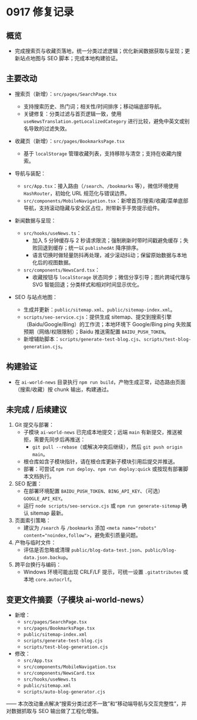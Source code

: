 # 0917 修复记录

## 概览
- 完成搜索页与收藏页落地，统一分类过滤逻辑；优化新闻数据获取与呈现；更新站点地图与 SEO 脚本；完成本地构建验证。

## 主要改动
- 搜索页（新增）：`src/pages/SearchPage.tsx`
  - 支持搜索历史、热门词；相关性/时间排序；移动端底部导航。
  - 关键修复：分类过滤与首页逻辑一致，使用 `useNewsTranslation.getLocalizedCategory` 进行比较，避免中英文或别名导致的过滤失效。

- 收藏页（新增）：`src/pages/BookmarksPage.tsx`
  - 基于 `localStorage` 管理收藏列表，支持移除与清空；支持在收藏内搜索。

- 导航与装配：
  - `src/App.tsx`：接入路由（`/search`、`/bookmarks` 等），微信环境使用 `HashRouter`，初始化 URL 规范化与错误边界。
  - `src/components/MobileNavigation.tsx`：新增首页/搜索/收藏/菜单底部导航，支持滚动隐藏与安全区占位，附带新手手势提示组件。

- 新闻数据与呈现：
  - `src/hooks/useNews.ts`：
    - 加入 5 分钟缓存与 2 秒请求限流；强制刷新时带时间戳避免缓存；失败回退到缓存；统一以 `publishedAt` 降序排序。
    - 语言切换时做轻量防抖再处理，减少滚动抖动；保留原始数据与本地化后的视图数据。
  - `src/components/NewsCard.tsx`：
    - 收藏按钮与 `localStorage` 状态同步；微信分享引导；图片跨域代理与 SVG 智能回退；分类样式和相对时间显示优化。

- SEO 与站点地图：
  - 生成并更新：`public/sitemap.xml`、`public/sitemap-index.xml`。
  - `scripts/seo-service.cjs`：提供生成 sitemap、提交到搜索引擎（Baidu/Google/Bing）的工作流；本地环境下 Google/Bing ping 失败属预期（网络/权限限制）；Baidu 推送需配置 `BAIDU_PUSH_TOKEN`。
  - 新增辅助脚本：`scripts/generate-test-blog.cjs`、`scripts/test-blog-generation.cjs`。

## 构建验证
- 在 `ai-world-news` 目录执行 `npm run build`，产物生成正常，动态路由页面（搜索/收藏）按 chunk 输出，构建通过。

## 未完成 / 后续建议
1. Git 提交与部署：
   - 子模块 `ai-world-news` 已完成本地提交；远端 `main` 有新提交，推送被拒，需要先同步后再推送：
     - `git pull --rebase`（或解决冲突后继续），然后 `git push origin main`。
   - 根仓库如含子模块指针，请在根仓库更新子模块引用后提交并推送。
   - 部署：可尝试 `npm run deploy`、`npm run deploy:quick` 或按现有部署脚本文档执行。
2. SEO 配置：
   - 在部署环境配置 `BAIDU_PUSH_TOKEN`、`BING_API_KEY`、（可选）`GOOGLE_API_KEY`。
   - 运行 `node scripts/seo-service.cjs` 或 `npm run generate-sitemap` 确认 sitemap 最新。
3. 页面索引策略：
   - 建议为 `/search` 与 `/bookmarks` 添加 `<meta name="robots" content="noindex,follow">`，避免索引质量问题。
4. 产物与临时文件：
   - 评估是否忽略或清理 `public/blog-data-test.json`、`public/blog-data.json.backup`。
5. 跨平台换行与编码：
   - Windows 环境可能出现 CRLF/LF 提示，可统一设置 `.gitattributes` 或本地 `core.autocrlf`。

## 变更文件摘要（子模块 ai-world-news）
- 新增：
  - `src/pages/SearchPage.tsx`
  - `src/pages/BookmarksPage.tsx`
  - `public/sitemap-index.xml`
  - `scripts/generate-test-blog.cjs`
  - `scripts/test-blog-generation.cjs`
- 修改：
  - `src/App.tsx`
  - `src/components/MobileNavigation.tsx`
  - `src/components/NewsCard.tsx`
  - `src/hooks/useNews.ts`
  - `public/sitemap.xml`
  - `scripts/auto-blog-generator.cjs`

—— 本次改动重点解决“搜索分类过滤不一致”和“移动端导航与交互完整性”，并对数据抓取与 SEO 输出做了工程化增强。

